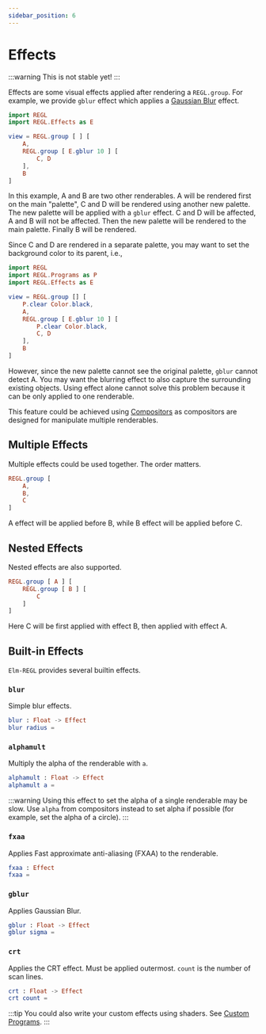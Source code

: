 ```yaml
---
sidebar_position: 6
---
```


# Effects

:::warning
This is not stable yet!
:::

Effects are some visual effects applied after rendering a `REGL.group`. For example, we provide `gblur` effect which applies a [Gaussian Blur](https://en.wikipedia.org/wiki/Gaussian_blur) effect.

```elm Example Code
import REGL
import REGL.Effects as E

view = REGL.group [ ] [
    A,
    REGL.group [ E.gblur 10 ] [
        C, D
    ],
    B
]
```

In this example, A and B are two other renderables. A will be rendered first on the main "palette", C and D will be rendered using another new palette. The new palette will be applied with a `gblur` effect. C and D will be affected, A and B will not be affected.
Then the new palette will be rendered to the main palette. Finally B will be rendered.

Since C and D are rendered in a separate palette, you may want to set the background color to its parent, i.e.,

```elm Example Code
import REGL
import REGL.Programs as P
import REGL.Effects as E

view = REGL.group [] [
    P.clear Color.black,
    A,
    REGL.group [ E.gblur 10 ] [
        P.clear Color.black,
        C, D
    ],
    B
]
```

However, since the new palette cannot see the original palette, `gblur` cannot detect A. You may want the blurring effect to also capture the surrounding existing objects.
Using effect alone cannot solve this problem because it can be only applied to one renderable.

This feature could be achieved using [Compositors](./compositors.md) as compositors are designed for manipulate multiple renderables.

## Multiple Effects

Multiple effects could be used together. The order matters.

```elm
REGL.group [
    A,
    B,
    C
]
```

A effect will be applied before B, while B effect will be applied before C.

## Nested Effects

Nested effects are also supported.

```elm
REGL.group [ A ] [
    REGL.group [ B ] [
        C
    ]
]
```

Here C will be first applied with effect B, then applied with effect A.

## Built-in Effects

`Elm-REGL` provides several builtin effects.

### `blur`

Simple blur effects.

```elm
blur : Float -> Effect
blur radius =
```

### `alphamult`

Multiply the alpha of the renderable with `a`.

```elm
alphamult : Float -> Effect
alphamult a =
```

:::warning
Using this effect to set the alpha of a single renderable may be slow. Use `alpha` from compositors instead to set alpha if possible (for example, set the alpha of a circle).
:::

### `fxaa`

Applies Fast approximate anti-aliasing (FXAA) to the renderable.

```elm
fxaa : Effect
fxaa =
```

### `gblur`

Applies Gaussian Blur.

```elm
gblur : Float -> Effect
gblur sigma =
```

### `crt`

Applies the CRT effect. Must be applied outermost. `count` is the number of scan lines.

```elm
crt : Float -> Effect
crt count =
```

:::tip
You could also write your custom effects using shaders. See [Custom Programs](./custom_programs.md).
:::

